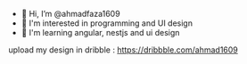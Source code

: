 - 👋 Hi, I’m @ahmadfaza1609
- 👀 I'm interested in programming and UI design
- 🌱 I'm learning angular, nestjs and ui design

upload my design in dribble :
https://dribbble.com/ahmad1609


<!---
ahmadfaza1609/ahmadfaza1609 is a ✨ special ✨ repository because its `README.md` (this file) appears on your GitHub profile.
You can click the Preview link to take a look at your changes.
--->
